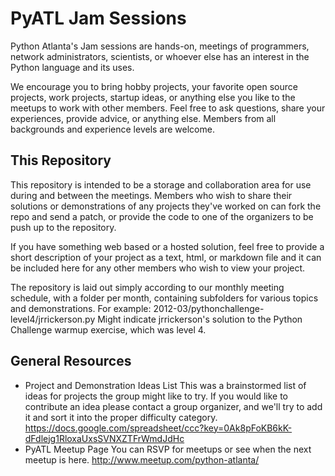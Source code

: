 PyATL Jam Sessions
==========================================
Python Atlanta's Jam sessions are hands-on, meetings of programmers, 
network administrators, scientists, or whoever else has an interest in
the Python language and its uses.

We encourage you to bring hobby projects, your favorite open source projects,
work projects, startup ideas, or anything else you like to the meetups to
work with other members.  Feel free to ask questions, share your experiences,
provide advice, or anything else.  Members from all backgrounds and experience
levels are welcome.

This Repository
---------------
This repository is intended to be a storage and collaboration area for use
during and between the meetings. Members who wish to share their solutions
or demonstrations of any projects they've worked on can fork the repo and send
a patch, or provide the code to one of the organizers to be push up to the
repository.

If you have something web based or a hosted solution, feel free to provide a
short description of your project as a text, html, or markdown file and it can
be included here for any other members who wish to view your project.

The repository is laid out simply according to our monthly meeting schedule,
with a folder per month, containing subfolders for various topics and
demonstrations.  For example:
        2012-03/pythonchallenge-level4/jrrickerson.py
Might indicate jrrickerson's solution to the Python Challenge warmup exercise,
which was level 4.

General Resources
-----------------
- Project and Demonstration Ideas List
This was a brainstormed list of ideas for projects the group might like to try.
If you would like to contribute an idea please contact a group organizer, and
we'll try to add it and sort it into the proper difficulty category.
https://docs.google.com/spreadsheet/ccc?key=0Ak8pFoKB6kK-dFdlejg1RloxaUxsSVNXZTFrWmdJdHc
- PyATL Meetup Page
You can RSVP for meetups or see when the next meetup is here.
http://www.meetup.com/python-atlanta/


